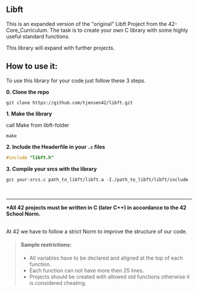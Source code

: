 ## Libft
This is an expanded version of the "original" Libft Project from the 42-Core_Curriculum. 
The task is to create your own C library with some highly useful standard functions.

This library will expand with further projects.

## How to use it:
To use this library for your code just follow these 3 steps.

**0. Clone the repo**
```
git clone https://github.com/tjensen42/libft.git
```
**1. Make the library**

call Make from libft-folder 
```
make
```
**2. Include the Headerfile in your ```.c``` files**
```c
#include "libft.h"
```
**3. Compile your srcs with the library**
```
gcc your-srcs.c path_to_libft/libft.a -I./path_to_libft/libft/include
```


<br>
<hr>
<b>*All 42 projects must be written in C (later C++) in accordance to the 42 School Norm.<br></b>
<br>

At 42 we have to follow a strict Norm to improve the structure of our code.
> #### Sample restrictions:
> - All variables have to be declared and aligned at the top of each function.
> - Each function can not have more then 25 lines.
> - Projects should be created with allowed std functions otherwise it is considered cheating.
